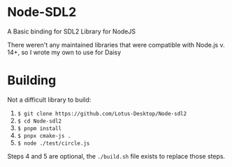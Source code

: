 # Node-SDL2

A Basic binding for SDL2 Library for NodeJS

There weren't any maintained libraries that were compatible with Node.js v. 14+, so I wrote my own to use for Daisy 

# Building

Not a difficult library to build:

1. ```$ git clone https://github.com/Lotus-Desktop/Node-sdl2```
2. ```$ cd Node-sdl2```
3. ```$ pnpm install```
4. ```$ pnpx cmake-js .```
5. ```$ node ./test/circle.js```

Steps 4 and 5 are optional, the `./build.sh` file exists to replace those steps.